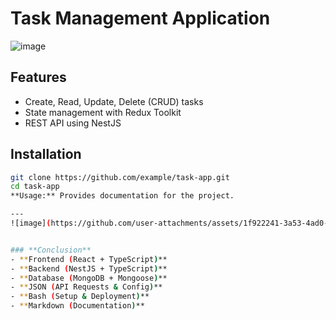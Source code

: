 # Task Management Application
![image](https://github.com/user-attachments/assets/8979346e-c2aa-4466-8d35-eef1b971004c)


## Features
- Create, Read, Update, Delete (CRUD) tasks
- State management with Redux Toolkit
- REST API using NestJS

## Installation
```bash
git clone https://github.com/example/task-app.git
cd task-app
**Usage:** Provides documentation for the project.

---
![image](https://github.com/user-attachments/assets/1f922241-3a53-4ad0-a3fc-f394e0d858e0)


### **Conclusion**
- **Frontend (React + TypeScript)**
- **Backend (NestJS + TypeScript)**
- **Database (MongoDB + Mongoose)**
- **JSON (API Requests & Config)**
- **Bash (Setup & Deployment)**
- **Markdown (Documentation)**


